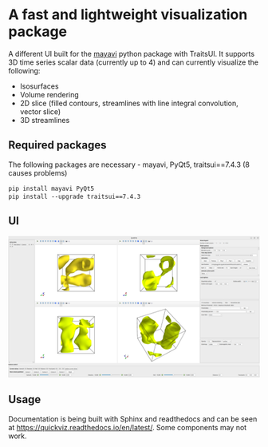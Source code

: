 # A fast and lightweight visualization package

A different UI built for the [mayavi](https://docs.enthought.com/mayavi/mayavi/) python package with TraitsUI. It supports 3D time series scalar data (currently up to 4) and can currently visualize the following:

- Isosurfaces
- Volume rendering
- 2D slice (filled contours, streamlines with line integral convolution, vector slice)
- 3D streamlines

## Required packages

The following packages are necessary - mayavi, PyQt5, traitsui==7.4.3 (8 causes problems)

```
pip install mayavi PyQt5
pip install --upgrade traitsui==7.4.3
```

## UI

![Screenshot](resources/Layout.png)


## Usage 

Documentation is being built with Sphinx and readthedocs and can be seen at https://quickviz.readthedocs.io/en/latest/. Some components may not work. 
